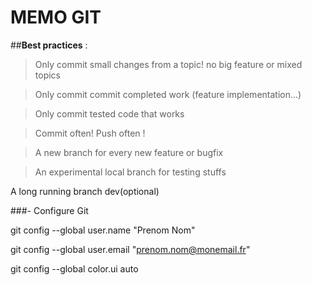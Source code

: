 # MEMO GIT


##**Best practices** :

> Only commit small changes from a topic! no big feature or mixed topics 

> Only commit commit completed work  (feature implementation...) 

> Only commit tested code that works 

> Commit often! Push often ! 

> A new branch for every new feature or bugfix 

>An experimental local branch for testing stuffs 

A long running branch dev(optional)

###- Configure Git

git config --global user.name "Prenom Nom"

git config --global user.email "prenom.nom@monemail.fr"

git config --global color.ui auto
